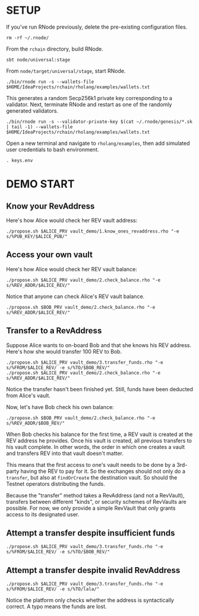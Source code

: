 # SETUP

If you've run RNode previously, delete the pre-existing configuration files.

    rm -rf ~/.rnode/
    
From the `rchain` directory, build RNode.

    sbt node/universal:stage
    
From `node/target/universal/stage`, start RNode.

    ./bin/rnode run -s --wallets-file $HOME/IdeaProjects/rchain/rholang/examples/wallets.txt
    
This generates a random Secp256k1 private key corresponding to a validator. Next, terminate RNode and restart as one of 
the randomly generated validators.

    ./bin/rnode run -s --validator-private-key $(cat ~/.rnode/genesis/*.sk | tail -1) --wallets-file $HOME/IdeaProjects/rchain/rholang/examples/wallets.txt

Open a new terminal and navigate to `rholang/examples`, then add simulated user credentials to bash environment.

    . keys.env

# DEMO START

## Know your RevAddress

Here's how Alice would check her REV vault address:

    ./propose.sh $ALICE_PRV vault_demo/1.know_ones_revaddress.rho "-e s/%PUB_KEY/$ALICE_PUB/"

## Access your own vault

Here's how Alice would check her REV vault balance:

    ./propose.sh $ALICE_PRV vault_demo/2.check_balance.rho "-e s/%REV_ADDR/$ALICE_REV/"
        
Notice that anyone can check Alice's REV vault balance.

    ./propose.sh $BOB_PRV vault_demo/2.check_balance.rho "-e s/%REV_ADDR/$ALICE_REV/"

## Transfer to a RevAddress

Suppose Alice wants to on-board Bob and that she knows his REV address. Here's how she would transfer 100 REV to Bob.

    ./propose.sh $ALICE_PRV vault_demo/3.transfer_funds.rho "-e s/%FROM/$ALICE_REV/ -e s/%TO/$BOB_REV/"
    ./propose.sh $ALICE_PRV vault_demo/2.check_balance.rho "-e s/%REV_ADDR/$ALICE_REV/"
    
Notice the transfer hasn't been finished yet. Still, funds have been deducted from Alice's vault.

Now, let's have Bob check his own balance:

    ./propose.sh $BOB_PRV vault_demo/2.check_balance.rho "-e s/%REV_ADDR/$BOB_REV/"

When Bob checks his balance for the first time, a REV vault is created at the REV address he provides. Once his vault is 
created, all previous transfers to his vault complete. In other words, the order in which one creates a vault and transfers
REV into that vault doesn't matter.

This means that the first access to one's vault needs to be done by a 3rd-party having the REV
to pay for it. So the exchanges should not only do a `transfer`, but also at `findOrCreate`
the destination vault. So should the Testnet operators distributing the funds.

Because the "transfer" method takes a RevAddress (and not a RevVault), transfers between different "kinds", or security 
schemes of RevVaults are possible. For now, we only provide a simple RevVault that only grants access to its designated 
user.

## Attempt a transfer despite insufficient funds

    ./propose.sh $ALICE_PRV vault_demo/3.transfer_funds.rho "-e s/%FROM/$ALICE_REV/ -e s/%TO/$BOB_REV/"

## Attempt a transfer despite invalid RevAddress

    ./propose.sh $ALICE_PRV vault_demo/3.transfer_funds.rho "-e s/%FROM/$ALICE_REV/ -e s/%TO/lala/"

Notice the platform only checks whether the address is syntactically correct. A typo means the funds are lost.